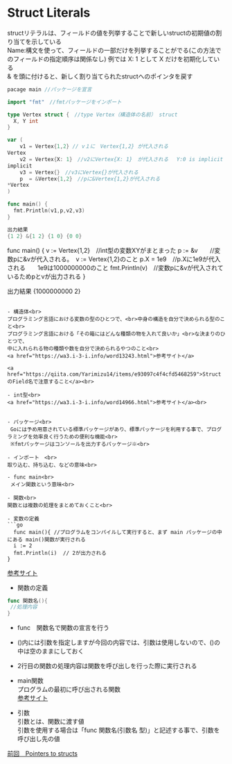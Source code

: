 # Struct Literals

structリテラルは、フィールドの値を列挙することで新しいstructの初期値の割り当てを示している<br>
Name:構文を使って、フィールドの一部だけを列挙することがでる(この方法でのフィールドの指定順序は関係なし) 例では X: 1 として X だけを初期化している<br>
& を頭に付けると、新しく割り当てられたstructへのポインタを戻す<br>

```go
pacage main //パッケージを宣言

import "fmt"　//fmtパッケージをインポート

type Vertex struct {　//type Vertex（構造体の名前） struct
  X, Y int
}

var (
    v1 = Vertex{1,2} // v１に　Vertex{1,2} が代入される
Vertex
    v2 = Vertex{X: 1}　//v2にVertex{X: 1}　が代入される　 Y:0 is implicit
implicit 
    v3 = Vertex{}　//v3にVertex{}が代入される　
    p  = &Vertex{1,2}　//pに&Vertex{1,2}が代入される
*Vertex
)

func main() {
  fmt.Println(v1,p,v2,v3)
}

出力結果
{1 2} &{1 2} {1 0} {0 0}
```

func main() {
  v := Vertex{1,2}　//int型の変数XYがまとまった
  p := &v　　//変数pに&vが代入される。　v := Vertex{1,2}のこと
  p.X = 1e9　//p.Xに1e9が代入される　　1e9は1000000000のこと
  fmt.Println(v)　//変数pに&vが代入されているためpとvが出力される
}

出力結果
{1000000000 2}
```

- 構造体<br>
プログラミング言語における変数の型のひとつで、<br>中身の構造を自分で決められる型のこと<br>
プログラミング言語における「その箱にはどんな種類の物を入れて良いか」<br>な決まりのひとつで、
中に入れられる物の種類や数を自分で決められるやつのこと<br>
<a href="https://wa3.i-3-i.info/word13243.html">参考サイト</a>

<a href="https://qiita.com/Yarimizu14/items/e93097c4f4cfd5468259">StructのField名で注意すること</a><br>

- int型<br>
<a href="https://wa3.i-3-i.info/word14966.html">参考サイト</a><br>


- パッケージ<br>
 Goには予め用意されている標準パッケージがあり、標準パッケージを利用する事で、プログラミングを効率良く行うための便利な機能<br>
 ※fmtパッケージはコンソールを出力するパッケージ※<br>
  
- インポート　<br>
取り込む、持ち込む、などの意味<br>
 
- func main<br>
 メイン関数という意味<br>
    
- 関数<br>
関数とは複数の処理をまとめておくこと<br>

- 変数の定義
```go
  func main(){ //プログラムをコンパイルして実行すると、まず main パッケージの中にある main()関数が実行される
  i := 2
  fmt.Println(i)  // 2が出力される
}
```
<a href="https://y-hiroyuki.xyz/go/variable/what-is-variable">参考サイト</a>


- 関数の定義
```go
func 関数名(){
 //処理内容
}
```
- func　関数名で関数の宣言を行う<br>
- ()内には引数を指定しますが今回の内容では、引数は使用しないので、()の中は空のままにしておく<br>
- 2行目の関数の処理内容は関数を呼び出しを行った際に実行される<br>

- main関数<br>
プログラムの最初に呼び出される関数<br>
<a href="https://zenn.dev/kubo_programmer/articles/990891ff3a43c5">参考サイト</a>

- 引数<br>
引数とは、関数に渡す値<br>
引数を使用する場合は「func 関数名(引数名 型)」と記述する事で、引数を呼び出し先の値<br>

<a href="https://github.com/morimotoyuuki111/Go3/blob/main/Pointers%20to%20structs.md">前回　Pointers to structs</a>

